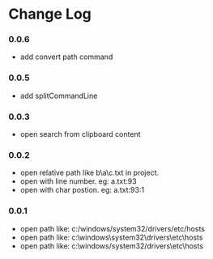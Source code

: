 # Change Log

### 0.0.6

- add convert path command

### 0.0.5

- add splitCommandLine

### 0.0.3

- open search from clipboard content
### 0.0.2

- open relative path like b\a\c.txt in project.
- open with line number. eg:  a.txt:93
- open with char postion. eg: a.txt:93:1

### 0.0.1

- open path like: c:/windows/system32/drivers/etc/hosts
- open path like: c:\windows\system32\drivers\etc\hosts
- open path like: c:\windows/system32/drivers\etc\hosts